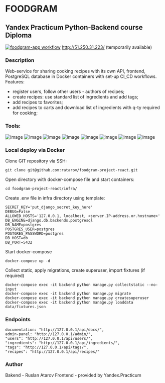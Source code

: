 # FOODGRAM
## Yandex Practicum Python-Backend course Diploma
[![foodgram-app workflow](https://github.com/ratarov/foodgram-project-react/actions/workflows/main.yml/badge.svg)](https://github.com/ratarov/foodgram-project-react/actions/workflows/main.yml)
http://51.250.31.223/ (temporarily available)
### Description
Web-service for sharing cooking recipes with its own API, frontend, PostgreSQL database in Docker containers with set-up CI_CD workflows. Features:
 - register users, follow other users - authors of recipes;
 - create recipes: use standard list of ingredients and add tags;
 - add recipes to favorites;
 - add recipes to carts and download list of ingredients with q-ty required for cooking;
### Tools:
![image](https://img.shields.io/badge/Python%203.9-FFD43B?style=for-the-badge&logo=python&logoColor=blue)
![image](https://img.shields.io/badge/PostgreSQL-316192?style=for-the-badge&logo=postgresql&logoColor=white)
![image](https://img.shields.io/badge/Django%204.2-092E20?style=for-the-badge&logo=django&logoColor=green)
![image](https://img.shields.io/badge/django%20rest%203.14-ff1709?style=for-the-badge&logo=django&logoColor=white)
![image](https://img.shields.io/badge/Docker-2CA5E0?style=for-the-badge&logo=docker&logoColor=white)
![image](https://img.shields.io/badge/Nginx-009639?style=for-the-badge&logo=nginx&logoColor=white)
![image](https://img.shields.io/badge/GitHub-100000?style=for-the-badge&logo=github&logoColor=white)
![image](https://img.shields.io/badge/GitHub_Actions-2088FF?style=for-the-badge&logo=github-actions&logoColor=white)

### Local deploy via Docker
Clone GIT repository via SSH:
```
git clone git@github.com:ratarov/foodgram-project-react.git
```
Open directory with docker-compose file and start containers:
```
cd foodgram-project-react/infra/
```
Create .env file in infra directory using template: 
```
SECRET_KEY='put_django_secret_key_here'
DEBUG=False
ALLOWED_HOSTS='127.0.0.1, localhost, <server.IP-address.or.hostname>'
DB_ENGINE=django.db.backends.postgresql
DB_NAME=postgres
POSTGRES_USER=postgres
POSTGRES_PASSWORD=postgres
DB_HOST=db
DB_PORT=5432
```
Start docker-compose
```
docker-compose up -d
```
Collect static, apply migrations, create superuser, import fixtures (if required)
```
docker-compose exec -it backend python manage.py collectstatic --no-input
docker-compose exec -it backend python manage.py migrate
docker-compose exec -it backend python manage.py createsuperuser
docker-compose exec -it backend python manage.py loaddata data/fixtures.json
```
### Endpoints
```
documentation: "http://127.0.0.1/api/docs/",
admin-panel: "http://127.0.0.1/admin/",
"users": "http://127.0.0.1/api/users/",
"ingredients": "http://127.0.0.1/api/ingredients/",
"tags": "http://127.0.0.1/api/tags/",
"recipes": "http://127.0.0.1/api/recipes/"
```

### Author
Bakend - Ruslan Atarov
Frontend - provided by Yandex.Practicum
